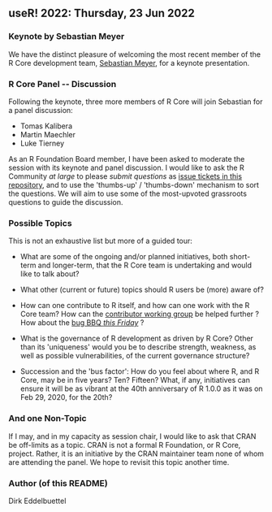 ## useR! 2022: Thursday, 23 Jun 2022

### Keynote by Sebastian Meyer

We have the distinct pleasure of welcoming the most recent member of the R Core development team, [Sebastian Meyer](http://www.imbe.med.uni-erlangen.de/ma/S.Meyer/), for a keynote presentation.

### R Core Panel -- Discussion

Following the keynote, three more members of R Core will join Sebastian for a panel discussion:

-   Tomas Kalibera
-   Martin Maechler
-   Luke Tierney

As an R Foundation Board member, I have been asked to moderate the session with its keynote and panel discussion. I would like to ask the R Community *at large* to please *submit questions* as [issue tickets in this repository](https://github.com/eddelbuettel/user2022-r-core-panel/issues), and to use the 'thumbs-up' / 'thumbs-down' mechanism to sort the questions. We will aim to use some of the most-upvoted grassroots questions to guide the discussion.

### Possible Topics

This is not an exhaustive list but more of a guided tour:

-   What are some of the ongoing and/or planned initiatives, both short-term and longer-term, that the R Core team is undertaking and would like to talk about?

-   What other (current or future) topics should R users be (more) aware of?

-   How can one contribute to R itself, and how can one work with the R Core team? How can the [contributor working group](https://contributor.r-project.org/working-group) be helped further ? How about the [bug BBQ *this Friday*](https://contributor.r-project.org/events/bug-bbq) ?

-   What is the governance of R development as driven by R Core? Other than its 'uniqueness' would you be to describe strength, weakness, as well as possible vulnerabilities, of the current governance structure?

-   Succession and the 'bus factor': How do you feel about where R, and R Core, may be in five years? Ten? Fifteen? What, if any, initiatives can ensure it will be as vibrant at the 40th anniversary of R 1.0.0 as it was on Feb 29, 2020, for the 20th?

### And one Non-Topic

If I may, and in my capacity as session chair, I would like to ask that CRAN be off-limits as a topic. CRAN is not a formal R Foundation, or R Core, project. Rather, it is an initiative by the CRAN maintainer team none of whom are attending the panel. We hope to revisit this topic another time.

### Author (of this README)

Dirk Eddelbuettel
